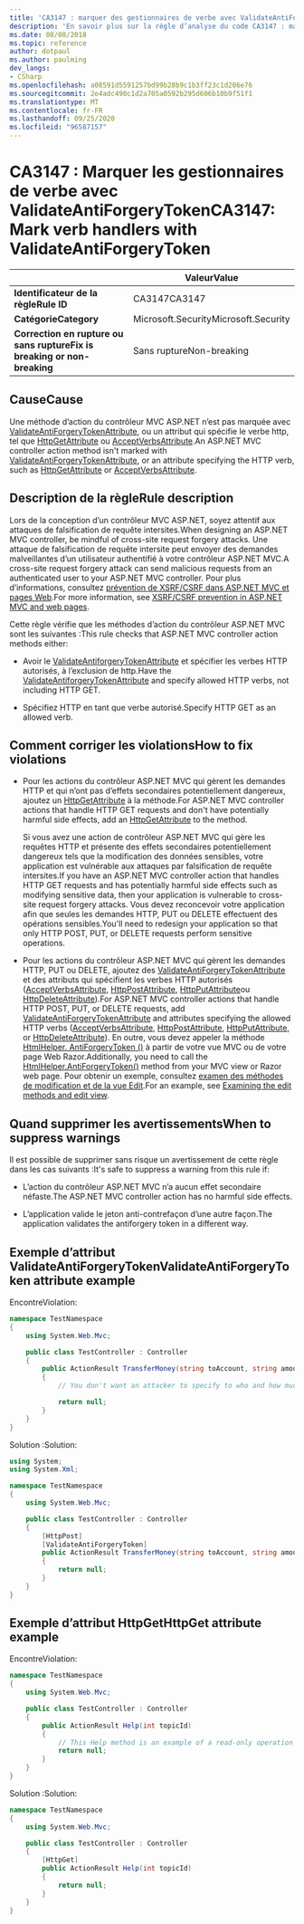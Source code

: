 ```yaml
---
title: 'CA3147 : marquer des gestionnaires de verbe avec ValidateAntiForgeryToken (analyse du code)'
description: 'En savoir plus sur la règle d’analyse du code CA3147 : marquer les gestionnaires de verbe avec ValidateAntiForgeryToken'
ms.date: 08/08/2018
ms.topic: reference
author: dotpaul
ms.author: paulming
dev_langs:
- CSharp
ms.openlocfilehash: a08591d5591257bd99b28b9c1b3ff23c1d206e76
ms.sourcegitcommit: 2e4adc490c1d2a705a0592b295d606b10b9f51f1
ms.translationtype: MT
ms.contentlocale: fr-FR
ms.lasthandoff: 09/25/2020
ms.locfileid: "96587157"
---
```

# <a name="ca3147-mark-verb-handlers-with-validateantiforgerytoken"></a><span data-ttu-id="c4cca-103">CA3147 : Marquer les gestionnaires de verbe avec ValidateAntiForgeryToken</span><span class="sxs-lookup"><span data-stu-id="c4cca-103">CA3147: Mark verb handlers with ValidateAntiForgeryToken</span></span>

| | <span data-ttu-id="c4cca-104">Valeur</span><span class="sxs-lookup"><span data-stu-id="c4cca-104">Value</span></span> |
|-|-|
| <span data-ttu-id="c4cca-105">**Identificateur de la règle**</span><span class="sxs-lookup"><span data-stu-id="c4cca-105">**Rule ID**</span></span> |<span data-ttu-id="c4cca-106">CA3147</span><span class="sxs-lookup"><span data-stu-id="c4cca-106">CA3147</span></span>|
| <span data-ttu-id="c4cca-107">**Catégorie**</span><span class="sxs-lookup"><span data-stu-id="c4cca-107">**Category**</span></span> |<span data-ttu-id="c4cca-108">Microsoft.Security</span><span class="sxs-lookup"><span data-stu-id="c4cca-108">Microsoft.Security</span></span>|
| <span data-ttu-id="c4cca-109">**Correction en rupture ou sans rupture**</span><span class="sxs-lookup"><span data-stu-id="c4cca-109">**Fix is breaking or non-breaking**</span></span> |<span data-ttu-id="c4cca-110">Sans rupture</span><span class="sxs-lookup"><span data-stu-id="c4cca-110">Non-breaking</span></span>|

## <a name="cause"></a><span data-ttu-id="c4cca-111">Cause</span><span class="sxs-lookup"><span data-stu-id="c4cca-111">Cause</span></span>

<span data-ttu-id="c4cca-112">Une méthode d’action du contrôleur MVC ASP.NET n’est pas marquée avec [ValidateAntiForgeryTokenAttribute](/previous-versions/aspnet/dd492108(v=vs.118)), ou un attribut qui spécifie le verbe http, tel que [HttpGetAttribute](/previous-versions/aspnet/ee470993(v%3dvs.118)) ou [AcceptVerbsAttribute](/previous-versions/aspnet/dd470553%28v%3dvs.118%29).</span><span class="sxs-lookup"><span data-stu-id="c4cca-112">An ASP.NET MVC controller action method isn't marked with [ValidateAntiForgeryTokenAttribute](/previous-versions/aspnet/dd492108(v=vs.118)), or an attribute specifying the HTTP verb, such as [HttpGetAttribute](/previous-versions/aspnet/ee470993(v%3dvs.118)) or [AcceptVerbsAttribute](/previous-versions/aspnet/dd470553%28v%3dvs.118%29).</span></span>

## <a name="rule-description"></a><span data-ttu-id="c4cca-113">Description de la règle</span><span class="sxs-lookup"><span data-stu-id="c4cca-113">Rule description</span></span>

<span data-ttu-id="c4cca-114">Lors de la conception d’un contrôleur MVC ASP.NET, soyez attentif aux attaques de falsification de requête intersites.</span><span class="sxs-lookup"><span data-stu-id="c4cca-114">When designing an ASP.NET MVC controller, be mindful of cross-site request forgery attacks.</span></span> <span data-ttu-id="c4cca-115">Une attaque de falsification de requête intersite peut envoyer des demandes malveillantes d’un utilisateur authentifié à votre contrôleur ASP.NET MVC.</span><span class="sxs-lookup"><span data-stu-id="c4cca-115">A cross-site request forgery attack can send malicious requests from an authenticated user to your ASP.NET MVC controller.</span></span> <span data-ttu-id="c4cca-116">Pour plus d’informations, consultez [prévention de XSRF/CSRF dans ASP.NET MVC et pages Web](/aspnet/mvc/overview/security/xsrfcsrf-prevention-in-aspnet-mvc-and-web-pages).</span><span class="sxs-lookup"><span data-stu-id="c4cca-116">For more information, see [XSRF/CSRF prevention in ASP.NET MVC and web pages](/aspnet/mvc/overview/security/xsrfcsrf-prevention-in-aspnet-mvc-and-web-pages).</span></span>

<span data-ttu-id="c4cca-117">Cette règle vérifie que les méthodes d’action du contrôleur ASP.NET MVC sont les suivantes :</span><span class="sxs-lookup"><span data-stu-id="c4cca-117">This rule checks that ASP.NET MVC controller action methods either:</span></span>

- <span data-ttu-id="c4cca-118">Avoir le [ValidateAntiforgeryTokenAttribute](/previous-versions/aspnet/dd492108%28v%3dvs.118%29) et spécifier les verbes HTTP autorisés, à l’exclusion de http.</span><span class="sxs-lookup"><span data-stu-id="c4cca-118">Have the [ValidateAntiforgeryTokenAttribute](/previous-versions/aspnet/dd492108%28v%3dvs.118%29) and specify allowed HTTP verbs, not including HTTP GET.</span></span>

- <span data-ttu-id="c4cca-119">Spécifiez HTTP en tant que verbe autorisé.</span><span class="sxs-lookup"><span data-stu-id="c4cca-119">Specify HTTP GET as an allowed verb.</span></span>

## <a name="how-to-fix-violations"></a><span data-ttu-id="c4cca-120">Comment corriger les violations</span><span class="sxs-lookup"><span data-stu-id="c4cca-120">How to fix violations</span></span>

- <span data-ttu-id="c4cca-121">Pour les actions du contrôleur ASP.NET MVC qui gèrent les demandes HTTP et qui n’ont pas d’effets secondaires potentiellement dangereux, ajoutez un [HttpGetAttribute](/previous-versions/aspnet/ee470993%28v%3dvs.118%29) à la méthode.</span><span class="sxs-lookup"><span data-stu-id="c4cca-121">For ASP.NET MVC controller actions that handle HTTP GET requests and don't have potentially harmful side effects, add an [HttpGetAttribute](/previous-versions/aspnet/ee470993%28v%3dvs.118%29) to the method.</span></span>

  <span data-ttu-id="c4cca-122">Si vous avez une action de contrôleur ASP.NET MVC qui gère les requêtes HTTP et présente des effets secondaires potentiellement dangereux tels que la modification des données sensibles, votre application est vulnérable aux attaques par falsification de requête intersites.</span><span class="sxs-lookup"><span data-stu-id="c4cca-122">If you have an ASP.NET MVC controller action that handles HTTP GET requests and has potentially harmful side effects such as modifying sensitive data, then your application is vulnerable to cross-site request forgery attacks.</span></span>  <span data-ttu-id="c4cca-123">Vous devez reconcevoir votre application afin que seules les demandes HTTP, PUT ou DELETE effectuent des opérations sensibles.</span><span class="sxs-lookup"><span data-stu-id="c4cca-123">You'll need to redesign your application so that only HTTP POST, PUT, or DELETE requests perform sensitive operations.</span></span>

- <span data-ttu-id="c4cca-124">Pour les actions du contrôleur ASP.NET MVC qui gèrent les demandes HTTP, PUT ou DELETE, ajoutez des [ValidateAntiForgeryTokenAttribute](/previous-versions/aspnet/dd492108(v=vs.118)) et des attributs qui spécifient les verbes HTTP autorisés ([AcceptVerbsAttribute](/previous-versions/aspnet/dd470553%28v%3dvs.118%29), [HttpPostAttribute](/previous-versions/aspnet/ee264023%28v%3dvs.118%29), [HttpPutAttribute](/previous-versions/aspnet/ee470909%28v%3dvs.118%29)ou [HttpDeleteAttribute](/previous-versions/aspnet/ee470917%28v%3dvs.118%29)).</span><span class="sxs-lookup"><span data-stu-id="c4cca-124">For ASP.NET MVC controller actions that handle HTTP POST, PUT, or DELETE requests, add [ValidateAntiForgeryTokenAttribute](/previous-versions/aspnet/dd492108(v=vs.118)) and attributes specifying the allowed HTTP verbs ([AcceptVerbsAttribute](/previous-versions/aspnet/dd470553%28v%3dvs.118%29), [HttpPostAttribute](/previous-versions/aspnet/ee264023%28v%3dvs.118%29), [HttpPutAttribute](/previous-versions/aspnet/ee470909%28v%3dvs.118%29), or [HttpDeleteAttribute](/previous-versions/aspnet/ee470917%28v%3dvs.118%29)).</span></span> <span data-ttu-id="c4cca-125">En outre, vous devez appeler la méthode [HtmlHelper. AntiForgeryToken ()](/previous-versions/aspnet/dd504812%28v%3dvs.118%29) à partir de votre vue MVC ou de votre page Web Razor.</span><span class="sxs-lookup"><span data-stu-id="c4cca-125">Additionally, you need to call the [HtmlHelper.AntiForgeryToken()](/previous-versions/aspnet/dd504812%28v%3dvs.118%29) method from your MVC view or Razor web page.</span></span> <span data-ttu-id="c4cca-126">Pour obtenir un exemple, consultez [examen des méthodes de modification et de la vue Edit](/aspnet/mvc/overview/getting-started/introduction/examining-the-edit-methods-and-edit-view).</span><span class="sxs-lookup"><span data-stu-id="c4cca-126">For an example, see [Examining the edit methods and edit view](/aspnet/mvc/overview/getting-started/introduction/examining-the-edit-methods-and-edit-view).</span></span>

## <a name="when-to-suppress-warnings"></a><span data-ttu-id="c4cca-127">Quand supprimer les avertissements</span><span class="sxs-lookup"><span data-stu-id="c4cca-127">When to suppress warnings</span></span>

<span data-ttu-id="c4cca-128">Il est possible de supprimer sans risque un avertissement de cette règle dans les cas suivants :</span><span class="sxs-lookup"><span data-stu-id="c4cca-128">It's safe to suppress a warning from this rule if:</span></span>

- <span data-ttu-id="c4cca-129">L’action du contrôleur ASP.NET MVC n’a aucun effet secondaire néfaste.</span><span class="sxs-lookup"><span data-stu-id="c4cca-129">The ASP.NET MVC controller action has no harmful side effects.</span></span>

- <span data-ttu-id="c4cca-130">L’application valide le jeton anti-contrefaçon d’une autre façon.</span><span class="sxs-lookup"><span data-stu-id="c4cca-130">The application validates the antiforgery token in a different way.</span></span>

## <a name="validateantiforgerytoken-attribute-example"></a><span data-ttu-id="c4cca-131">Exemple d’attribut ValidateAntiForgeryToken</span><span class="sxs-lookup"><span data-stu-id="c4cca-131">ValidateAntiForgeryToken attribute example</span></span>

<span data-ttu-id="c4cca-132">Encontre</span><span class="sxs-lookup"><span data-stu-id="c4cca-132">Violation:</span></span>

```csharp
namespace TestNamespace
{
    using System.Web.Mvc;

    public class TestController : Controller
    {
        public ActionResult TransferMoney(string toAccount, string amount)
        {
            // You don't want an attacker to specify to who and how much money to transfer.

            return null;
        }
    }
}
```

<span data-ttu-id="c4cca-133">Solution :</span><span class="sxs-lookup"><span data-stu-id="c4cca-133">Solution:</span></span>

```csharp
using System;
using System.Xml;

namespace TestNamespace
{
    using System.Web.Mvc;

    public class TestController : Controller
    {
        [HttpPost]
        [ValidateAntiForgeryToken]
        public ActionResult TransferMoney(string toAccount, string amount)
        {
            return null;
        }
    }
}
```

## <a name="httpget-attribute-example"></a><span data-ttu-id="c4cca-134">Exemple d’attribut HttpGet</span><span class="sxs-lookup"><span data-stu-id="c4cca-134">HttpGet attribute example</span></span>

<span data-ttu-id="c4cca-135">Encontre</span><span class="sxs-lookup"><span data-stu-id="c4cca-135">Violation:</span></span>

```csharp
namespace TestNamespace
{
    using System.Web.Mvc;

    public class TestController : Controller
    {
        public ActionResult Help(int topicId)
        {
            // This Help method is an example of a read-only operation with no harmful side effects.
            return null;
        }
    }
}
```

<span data-ttu-id="c4cca-136">Solution :</span><span class="sxs-lookup"><span data-stu-id="c4cca-136">Solution:</span></span>

```csharp
namespace TestNamespace
{
    using System.Web.Mvc;

    public class TestController : Controller
    {
        [HttpGet]
        public ActionResult Help(int topicId)
        {
            return null;
        }
    }
}
```
